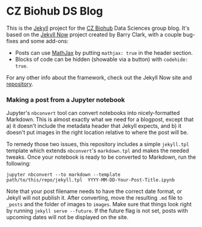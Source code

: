 # CZ Biohub DS Blog

This is the [Jekyll](https://github.com/jekyll/jekyll) project for the [CZ Biohub](https://www.czbiohub.org) Data Sciences group blog. It's based on the [Jekyll Now](http://www.jekyllnow.com/) project created by Barry Clark, with a couple bug-fixes and some add-ons:

- Posts can use [MathJax](https://www.mathjax.org/) by putting `mathjax: true` in the header section.
- Blocks of code can be hidden (showable via a button) with `codehide: true`.

For any other info about the framework, check out the Jekyll Now site and [repository](https://github.com/barryclark/jekyll-now).

### Making a post from a Jupyter notebook

Jupyter's `nbconvert` tool can convert notebooks into nicely-formatted Markdown. This is almost exactly what we need for a blogpost, except that a) it doesn't include the metadata header that Jekyll expects, and b) it doesn't put images in the right location relative to where the post will be.

To remedy those two issues, this repository includes a simple `jekyll.tpl` template which extends `nbconvert`'s `markdown.tpl` and makes the needed tweaks. Once your notebook is ready to be converted to Markdown, run the following:

```
jupyter nbconvert --to markdown --template path/to/this/repo/jekyll.tpl  YYYY-MM-DD-Your-Post-Title.ipynb
```

Note that your post filename needs to have the correct date format, or Jekyll will not publish it. After converting, move the resulting `.md` file to `_posts` and the folder of images to `images`. Make sure that things look right by running `jekyll serve --future`. If the future flag is not set, posts with upcoming dates will not be displayed on the site.
